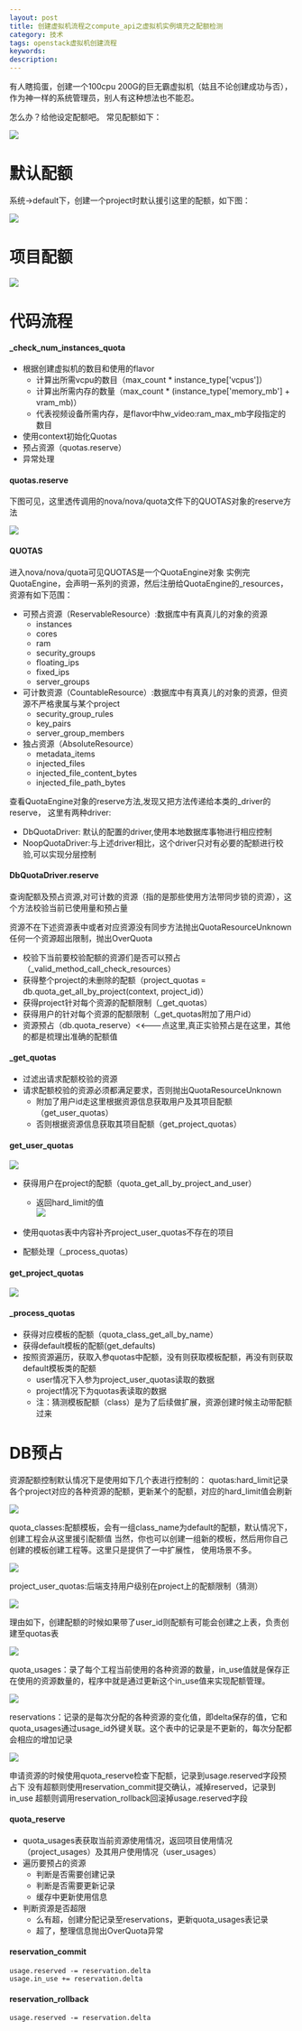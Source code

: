```yaml
---
layout: post
title: 创建虚拟机流程之compute_api之虚拟机实例填充之配额检测
category: 技术
tags: openstack虚拟机创建流程
keywords: 
description: 
---
```


有人瞎捣蛋，创建一个100cpu 200G的巨无霸虚拟机（姑且不论创建成功与否），作为神一样的系统管理员，别人有这种想法也不能忍。

怎么办？给他设定配额吧。
常见配额如下：

![](http://i.imgur.com/ZL7yDsx.png)

# 默认配额 #

系统->default下，创建一个project时默认援引这里的配额，如下图：

![](http://i.imgur.com/9HwI0KF.png)

# 项目配额 #

![](http://i.imgur.com/ZE5aVPD.png)

# 代码流程 #

#### _check_num_instances_quota ####


- 根据创建虚拟机的数目和使用的flavor
	- 计算出所需vcpu的数目（max_count * instance_type['vcpus']）
	- 计算出所需内存的数量（max_count * (instance_type['memory_mb'] + vram_mb)）
	- 代表视频设备所需内存，是flavor中hw_video:ram_max_mb字段指定的数目
- 使用context初始化Quotas
- 预占资源（quotas.reserve）
- 异常处理

#### quotas.reserve ####

下图可见，这里透传调用的nova/nova/quota文件下的QUOTAS对象的reserve方法

![](http://i.imgur.com/9dTh2Rg.png)

#### QUOTAS ####

进入nova/nova/quota可见QUOTAS是一个QuotaEngine对象
实例完QuotaEngine，会声明一系列的资源，然后注册给QuotaEngine的_resources，资源有如下范围：

- 可预占资源（ReservableResource）:数据库中有真真儿的对象的资源
	- instances
	- cores
	- ram
	- security_groups
	- floating_ips
	- fixed_ips
	- server_groups
- 可计数资源（CountableResource）:数据库中有真真儿的对象的资源，但资源不严格隶属与某个project
	- security_group_rules
	- key_pairs
	- server_group_members
- 独占资源（AbsoluteResource）
	- metadata_items
	- injected_files
	- injected_file_content_bytes
	- injected_file_path_bytes

查看QuotaEngine对象的reserve方法,发现又把方法传递给本类的_driver的reserve，
这里有两种driver:

- DbQuotaDriver:    默认的配置的driver,使用本地数据库事物进行相应控制
- NoopQuotaDriver:与上述driver相比，这个driver只对有必要的配额进行校验,可以实现分层控制

#### DbQuotaDriver.reserve ####

查询配额及预占资源,对可计数的资源（指的是那些使用方法带同步锁的资源），这个方法校验当前已使用量和预占量

资源不在下述资源表中或者对应资源没有同步方法抛出QuotaResourceUnknown
任何一个资源超出限制，抛出OverQuota


- 校验下当前要校验配额的资源们是否可以预占（_valid_method_call_check_resources）
- 获得整个project的未删除的配额（project_quotas = db.quota_get_all_by_project(context, project_id)）
- 获得project针对每个资源的配额限制（_get_quotas）
- 获得用户的针对每个资源的配额限制（_get_quotas附加了用户id）
- 资源预占（db.quota_reserve）<<---点这里,真正实验预占是在这里，其他的都是梳理出准确的配额值

#### _get_quotas ####

- 过滤出请求配额校验的资源
- 请求配额校验的资源必须都满足要求，否则抛出QuotaResourceUnknown
	- 附加了用户id走这里根据资源信息获取用户及其项目配额（get_user_quotas）
	- 否则根据资源信息获取其项目配额（get_project_quotas）


#### get_user_quotas ####

![](http://i.imgur.com/3SLApJJ.png)

- 获得用户在project的配额（quota_get_all_by_project_and_user）
	- 返回hard_limit的值  
      ![](http://i.imgur.com/5zfJy6A.png)
      
- 使用quotas表中内容补齐project_user_quotas不存在的项目
- 配额处理（_process_quotas）

#### get_project_quotas ####

![](http://i.imgur.com/B0oYA7G.png)

#### _process_quotas ####

- 获得对应模板的配额（quota_class_get_all_by_name）
- 获得default模板的配额(get_defaults)
- 按照资源遍历，获取入参quotas中配额，没有则获取模板配额，再没有则获取default模板类的配额
	- user情况下入参为project_user_quotas读取的数据
	- project情况下为quotas表读取的数据
	- 注：猜测模板配额（class）是为了后续做扩展，资源创建时候主动带配额过来


# DB预占 #

资源配额控制默认情况下是使用如下几个表进行控制的：
quotas:hard_limit记录各个project对应的各种资源的配额，更新某个的配额，对应的hard_limit值会刷新

![](http://i.imgur.com/miKzNMk.png)

quota_classes:配额模板，会有一组class_name为default的配额，默认情况下，创建工程会从这里援引配额值
当然，你也可以创建一组新的模板，然后用你自己创建的模板创建工程等。这里只是提供了一中扩展性，
使用场景不多。

![](http://i.imgur.com/6QY3hbd.png)

project_user_quotas:后端支持用户级别在project上的配额限制（猜测）

![](http://i.imgur.com/xNjwDkj.png)

理由如下，创建配额的时候如果带了user_id则配额有可能会创建之上表，负责创建至quotas表

![](http://i.imgur.com/79SbwaV.png)

quota_usages：录了每个工程当前使用的各种资源的数量，in_use值就是保存正在使用的资源数量的，程序中就是通过更新这个in_use值来实现配额管理。

![](http://i.imgur.com/rsxlMRP.png)

reservations：记录的是每次分配的各种资源的变化值，即delta保存的值，它和quota_usages通过usage_id外键关联。这个表中的记录是不更新的，每次分配都会相应的增加记录

![](http://i.imgur.com/AssCfzI.png)

申请资源的时候使用quota_reserve检查下配额，记录到usage.reserved字段预占下
没有超额则使用reservation_commit提交确认，减掉reserved，记录到in_use
超额则调用reservation_rollback回滚掉usage.reserved字段

#### quota_reserve ####

- quota_usages表获取当前资源使用情况，返回项目使用情况（project_usages）及其用户使用情况（user_usages）
- 遍历要预占的资源
	- 判断是否需要创建记录
	- 判断是否需要更新记录
	- 缓存中更新使用信息
- 判断资源是否超限
	- 么有超，创建分配记录至reservations，更新quota_usages表记录
	- 超了，整理信息抛出OverQuota异常

#### reservation_commit ####

    usage.reserved -= reservation.delta
    usage.in_use += reservation.delta

#### reservation_rollback ####

    usage.reserved -= reservation.delta
